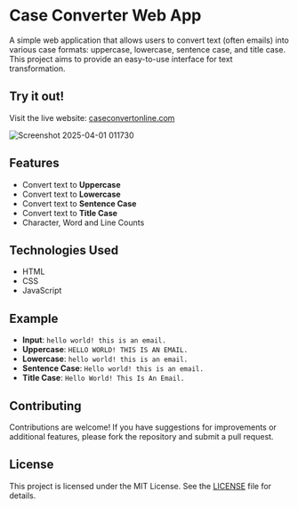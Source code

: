 # Case Converter Web App
A simple web application that allows users to convert text (often emails) into various case formats: uppercase, lowercase, sentence case, and title case. This project aims to provide an easy-to-use interface for text transformation.

## Try it out!
Visit the live website: [caseconvertonline.com](https://caseconvertonline.com)

![Screenshot 2025-04-01 011730](https://github.com/user-attachments/assets/9479ea33-2bff-466d-8f30-a7d8c8643466)

## Features
- Convert text to **Uppercase**
- Convert text to **Lowercase**
- Convert text to **Sentence Case**
- Convert text to **Title Case**
- Character, Word and Line Counts
## Technologies Used
- HTML
- CSS
- JavaScript
## Example
- **Input**: `hello world! this is an email.`
- **Uppercase**: `HELLO WORLD! THIS IS AN EMAIL.`
- **Lowercase**: `hello world! this is an email.`
- **Sentence Case**: `Hello world! this is an email.`
- **Title Case**: `Hello World! This Is An Email.`
## Contributing
Contributions are welcome! If you have suggestions for improvements or additional features, please fork the repository and submit a pull request.
## License
This project is licensed under the MIT License. See the [LICENSE](LICENSE) file for details.
